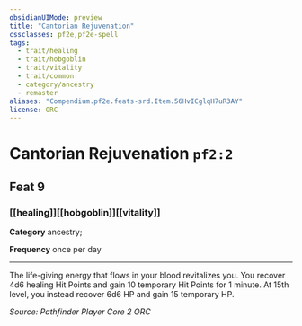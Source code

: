```yaml
---
obsidianUIMode: preview
title: "Cantorian Rejuvenation"
cssclasses: pf2e,pf2e-spell
tags:
  - trait/healing
  - trait/hobgoblin
  - trait/vitality
  - trait/common
  - category/ancestry
  - remaster
aliases: "Compendium.pf2e.feats-srd.Item.56HvICglqH7uR3AY"
license: ORC
---
```

# Cantorian Rejuvenation `pf2:2`
## Feat 9
### [[healing]][[hobgoblin]][[vitality]]

**Category** ancestry; 




**Frequency** once per day

* * *

The life-giving energy that flows in your blood revitalizes you. You recover 4d6 healing Hit Points and gain 10 temporary Hit Points for 1 minute. At 15th level, you instead recover 6d6 HP and gain 15 temporary HP.

*Source: Pathfinder Player Core 2*
*ORC*